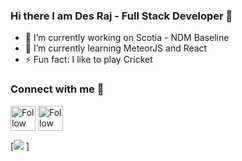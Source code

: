 ### Hi there I am Des Raj - Full Stack Developer 👋



- 🔭 I’m currently working on Scotia - NDM Baseline
- 🌱 I’m currently learning MeteorJS and React
- ⚡ Fun fact: I like to play Cricket 

### Connect with me 🔗


[<img src="https://raw.githubusercontent.com/Raymo111/Raymo111/master/socials/linkedin.png" height="40em" align="center" alt="Follow Raymo111 on LinkedIn" title="Follow Raymo111 on Instagram"/>](https://linkedin.com/in/)
[<img src="https://raw.githubusercontent.com/Raymo111/Raymo111/master/socials/instagram.svg" height="40em" align="center" alt="Follow Raymo111 on Instagram" title="Follow Raymo111 on Instagram"/>](https://instagram.com/)


[<img src="https://github-readme-stats.vercel.app/api?username=anuraghazra&count_private=true"> ]


